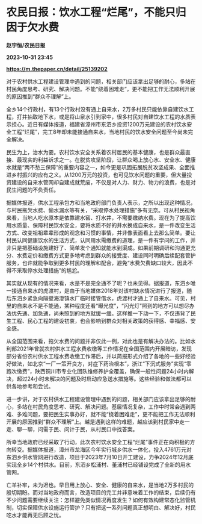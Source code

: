 # 农民日报：饮水工程“烂尾”，不能只归因于欠水费
**赵宇恒/农民日报**

**2023-10-31 23:45**

**https://m.thepaper.cn/detail/25139202**

对于农村供水工程建设管理中遇到的问题，相关部门应该拿出足够的耐心，多站在村民角度思考、研究、解决问题。不能“绕着困难走”，更不能把工作无法顺利开展的原因推到“群众不理解”上。

全乡14个行政村，有13个行政村没有通上自来水，2万多村民只能依靠自建饮水工程，打井抽取地下水，或是将山泉水引到家中，很多村民对自建饮水工程的水质表示担心。近日有媒体报道，福建省漳州市东泗乡投资1200万元建设的农村饮水安全工程“烂尾”，完工8年却未能接通自来水，当地村民的饮水安全问题至今尚未完全解决。

民生为上，治水为要。农村饮水安全关系着农村居民的基本健康，也是群众最直接、最现实的利益诉求之一。在脱贫攻坚阶段，让群众喝上放心水、安全水、健康水就是“两不愁三保障”的重要内容之一，如今更是巩固拓展脱贫攻坚成果、全面推进乡村振兴的应有之义。从1200万元的投资，也可见饮水问题的重要，但大量投资建设的自来水管网却自建成就荒废，不仅是对人力、财力、物力的浪费，也是对民生问题的不负责任。

据媒体报道，供水工程承包方和当地政府部门负责人表示，之所以出现这种情况，与村民拖欠水费、偷水漏水等有关，“采取停水处理措施”多有无奈。可从村民视角来看，当地人吃水原本是依靠建水窖、打水井，不需要缴纳水费。现在为了提高饮用水质量、保障村民饮水安全，要将水质不好的井水换成自来水，是一件改变生活方式、改变祖祖辈辈形成的观念和习惯的事情，并非像表面看上去那么简单。要让村民认同健康饮水的生活方式，认同用水需缴费的道理，是一件有学问的工作，并非只是把基础设施建好了、简单发个通知就能水到渠成。如果前期调研和沟通更充分、水费定价和缴费方式更多地考虑到群众的接受度、建设同时明确后续配套管护服务，也许就能争取到更多村民的理解和配合，避免“水费欠费缺口较大，因此不得不采取停水处理措施”的尴尬。

其实就从现有的情况来看，水是不是完全通不了呢？也未见得。据报道，东泗乡唯一接通自来水的虎渡村，是由于当地媒体2018年对该村缺水情况进行了报道，随后东泗乡紧急向隔壁海澄镇水厂临时接管借水，虎渡村才通上了自来水。可见，村里的自来水不是不能通，某种程度还看“曝光度”，“闪光灯”照到的地方可以想尽办法优先通、加急通，尚未照到的地方就缓一缓。这样推一下动一下，不仅违背了民生工程、民心工程的建设初衷，也会影响到群众对相关政策的获得感、幸福感、安全感。

从全国范围来看，拖欠水费的问题并非仅此一例，对此也是有解决办法的。比如水利部2021年曾就农村供水工程水费收缴等工作情况在全国范围内开展暗访，发现部分省份农村供水工程水费收缴工作滞后，并以简报形式介绍了各地的一些好经验好做法，如北京“一厂一策开良方，对症下药治根本”，浙江“下沉式服务”实现“零跑次缴费”，陕西铜川市专业化团队维修养护全覆盖，确保一般性问题24小时内解决，超过24小时未解决的问题及时启动应急送水措施等。这些经验和做法都可以供各地参考和尝试。

进一步讲，对于农村供水工程建设管理中遇到的问题，相关部门应该拿出足够的耐心，多站在村民角度思考、研究、解决问题。基层情况复杂，工作中时常会遇到两难、多难问题，要把民生实事办好，就不能“绕着困难走”，更不能把工作无法顺利开展的原因推到“群众不理解”上。越是遇到这样的难题，越应该到村民家中走一走、聊一聊，问需于民、问计于民，从村民口中找答案。

所幸当地政府已经采取了行动，此次农村饮水安全工程“烂尾”事件正在向积极的方向转变。据媒体报道，漳州市龙海区今年实行城乡供水一体化，投入4761万元对东泗乡供水管网进行改造，项目于2023年7月10日开工建设，力争2024年12月底实现全乡14个村供水。目前，东泗乡松浦村、董浦村已经铺设完成了全新的用水管网。

亡羊补牢，未为迟也。早日用上放心、安全、健康的自来水，是当地2万多村民的殷切期盼。而对当地政府而言，改造项目的完工并非意味着工作的结束，后续仍有不少问题需要继续关注：怎样避免类似情况再度发生？如何有效构建常态化监管机制，切实保障供水设施运行管护？只有把这一系列问题真正想明白、解决好，村民吃水才能再无后顾之忧。